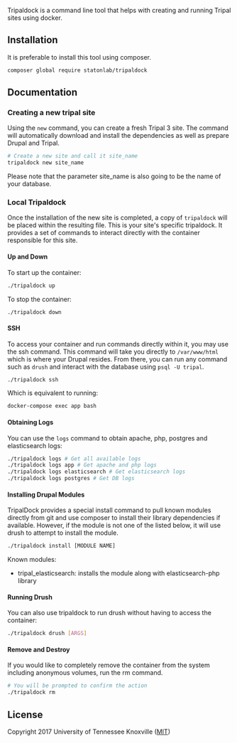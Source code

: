Tripaldock is a command line tool that helps with creating and running Tripal sites using docker.

## Installation
It is preferable to install this tool using composer.

```bash
composer global require statonlab/tripaldock
```

## Documentation

### Creating a new tripal site
Using the `new` command, you can create a fresh Tripal 3 site. The command will automatically
download and install the dependencies as well as prepare Drupal and Tripal.
```bash
# Create a new site and call it site_name
tripaldock new site_name
```
Please note that the parameter site_name is also going to be the name of your database.

### Local Tripaldock
Once the installation of the new site is completed, a copy of `tripaldock` will be placed within the resulting file.
This is your site's specific tripaldock. It provides a set of commands to interact directly with the container responsible
for this site.

#### Up and Down
To start up the container:
```bash
./tripaldock up
```

To stop the container:
```bash
./tripaldock down
```

#### SSH
To access your container and run commands directly within it, you may use the ssh command. This command will take you
directly to `/var/www/html` which is where your Drupal resides. From there, you can run any command such as `drush`
and interact with the database using `psql -U tripal`. 
```bash
./tripaldock ssh
```
Which is equivalent to running:
```bash
docker-compose exec app bash
```

#### Obtaining Logs
You can use the `logs` command to obtain apache, php, postgres and elasticsearch logs:
```bash
./tripaldock logs # Get all available logs
./tripaldock logs app # Get apache and php logs
./tripaldock logs elasticsearch # Get elasticsearch logs
./tripaldock logs postgres # Get DB logs
```

#### Installing Drupal Modules
TripalDock provides a special install command to pull known modules directly from git and use composer to install
their library dependencies if available. However, if the module is not one of the listed below, it will use drush
to attempt to install the module.
```bash
./tripaldock install [MODULE NAME]
```

Known modules:
- tripal_elasticsearch: installs the module along with elasticsearch-php library

#### Running Drush
You can also use tripaldock to run drush without having to access the container:
```bash
./tripaldock drush [ARGS]
```

#### Remove and Destroy
If you would like to completely remove the container from the system including anonymous volumes, run the rm command.
```bash
# You will be prompted to confirm the action
./tripaldock rm
```

## License
Copyright 2017 University of Tennessee Knoxville ([MIT](LICENSE))
